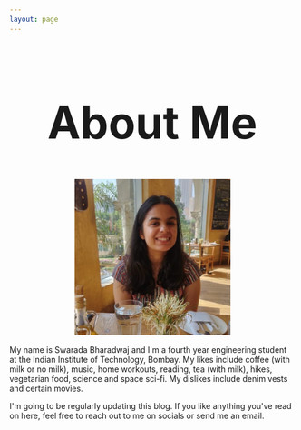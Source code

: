 ```yaml
---
layout: page
---
```

<center> <h1 style="font-size:78px">About Me</h1> </center>

<p align="center">
  <img width="275" height="275" src="/assets/img/IMG-1834.png">
</p>

My name is Swarada Bharadwaj and I'm a fourth year engineering student at the Indian Institute of Technology, Bombay. My likes include coffee (with milk or no milk), music, home workouts, reading, tea (with milk), hikes, vegetarian food, science and space sci-fi. My dislikes include denim vests and certain movies.

I'm going to be regularly updating this blog. If you like anything you've read on here, feel free to reach out to me on socials or send me an email.
